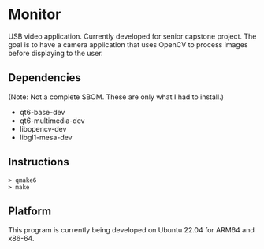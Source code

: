 # Monitor
USB video application. Currently developed for senior capstone project. The goal is to have a camera application that uses OpenCV to process images before displaying to the user.

## Dependencies
(Note: Not a complete SBOM. These are only what I had to install.)
* qt6-base-dev
* qt6-multimedia-dev
* libopencv-dev
* libgl1-mesa-dev

## Instructions
```
> qmake6
> make
```

## Platform
This program is currently being developed on Ubuntu 22.04 for ARM64 and x86-64.
